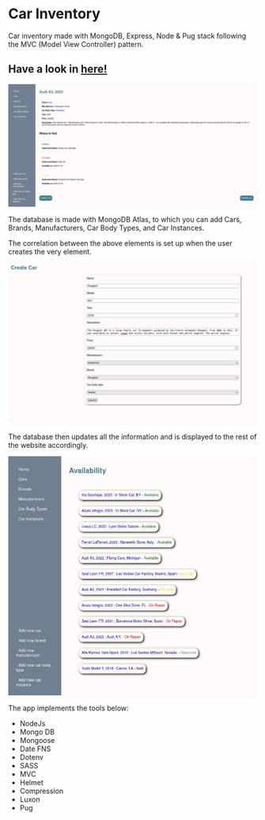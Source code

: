 # Car Inventory

Car inventory made with MongoDB, Express, Node & Pug stack following the MVC (Model View Controller) pattern.

## Have a look in <a href=''>here!</a>

<img src='./assets/inventory-screenshot-1.jpg'>

The database is made with MongoDB Atlas, to which you can add Cars, Brands, Manufacturers, Car Body Types, and Car Instances.

The correlation between the above elements is set up when the user creates the very element.

<img src='./assets/inventory-screenshot-3.jpg'>

The database then updates all the information and is displayed to the rest of the website accordingly.

<img src='./assets/inventory-screenshot-2.jpg'>

The app implements the tools below:

- NodeJs
- Mongo DB
- Mongoose
- Date FNS
- Dotenv
- SASS
- MVC
- Helmet
- Compression
- Luxon
- Pug
